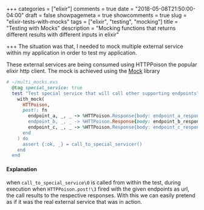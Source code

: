 +++
categories = ["elixir"]
comments = true
date = "2018-05-08T21:50:00-04:00"
draft = false
showpagemeta = true
showcomments = true
slug = "elixir-tests-with-mocks"
tags = ["elixir", "testing", "mocking"]
title = "Testing with Mocks"
description = "Mocking functions that returns different results with different inputs in elixir"

+++
The situation was that, I needed to mock multiple external service within my application in order to test my application.

These external services are being consumed using HTTPPoison the popular elixir http client. The mock is achieved using the [Mock](https://github.com/jjh42/mock) library


```ruby
# ~/multi_mocks.exs
  @tag special_service: true
  test "Test special service that will call other supporting endpoints" do
    with_mock(
      HTTPoison,
      post!: fn
        endpoint_a, _, _ -> %HTTPoison.Response{body: endpoint_a_response_body}
        endpoint_b, _, _ -> %HTTPoison.Response{body: endpoint_b_response_body}
        endpoint_c, _, _ -> %HTTPoison.Response{body: endpoint_c_response_body}
      end
    ) do
      assert {:ok, _} = call_to_special_servicer()
    end
  end
```

#### Explanation
when `call_to_special_service\0` is called from within the test, during execution when `HTTPPoison.post!\3` fired with the given endpoints as url, the call results to the respective responses. With this we can easily pretend as if it was the real external service that was in action.


